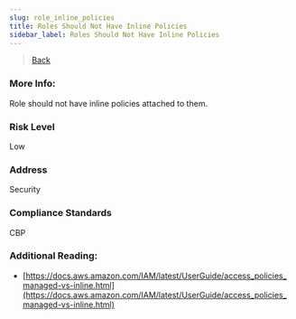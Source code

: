 ```yaml
---
slug: role_inline_policies
title: Roles Should Not Have Inline Policies
sidebar_label: Roles Should Not Have Inline Policies
---
```

> [Back](../../iamcompliance)

### More Info:
Role should not have inline policies attached to them.

### Risk Level
Low

### Address
Security

### Compliance Standards
CBP

### Additional Reading:
- [https://docs.aws.amazon.com/IAM/latest/UserGuide/access_policies_managed-vs-inline.html](https://docs.aws.amazon.com/IAM/latest/UserGuide/access_policies_managed-vs-inline.html) 

